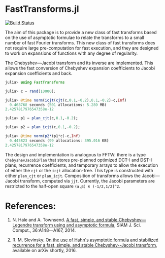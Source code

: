 # FastTransforms.jl

[![Build Status](https://travis-ci.org/MikaelSlevinsky/FastTransforms.jl.svg?branch=master)](https://travis-ci.org/MikaelSlevinsky/FastTransforms.jl)

The aim of this package is to provide a new class of fast transforms
based on the use of asymptotic formulae to relate the transforms to a small
number of fast Fourier transforms. This new class of fast transforms does not
require large pre-computation for fast execution, and they are designed
to work on expansions of functions with any degree of regularity.

The Chebyshev—Jacobi transform and its inverse are implemented. This
allows the fast conversion of Chebyshev expansion coefficients to Jacobi expansion
coefficients and back.
```julia
julia> using FastTransforms

julia> c = rand(10000);

julia> @time norm(icjt(cjt(c,0.1,-0.2),0.1,-0.2)-c,Inf)
  0.468768 seconds (501 allocations: 5.289 MB)
2.4257817976547358e-12

julia> p1 = plan_cjt(c,0.1,-0.2);

julia> p2 = plan_icjt(c,0.1,-0.2);

julia> @time norm(p2*(p1*c)-c,Inf)
  0.445823 seconds (99 allocations: 395.016 KB)
2.4257817976547358e-12

```

The design and implementation is analogous to FFTW: there is a type `ChebyshevJacobiPlan`
that stores pre-planned optimized DCT-I and DST-I plans, recurrence coefficients,
and temporary arrays to allow the execution of either the `cjt` or the `icjt` allocation-free.
This type is constructed with either `plan_cjt` or `plan_icjt`. Composition of transforms
allows the Jacobi—Jacobi transform, computed via `jjt`. Currently, the Jacobi parameters are
restricted to the half-open square `(α,β) ∈ (-1/2,1/2]^2`.

# References:

   1.	N. Hale and A. Townsend. <a href="http://dx.doi.org/10.1137/130932223">A fast, simple, and stable Chebyshev—Legendre transform using and asymptotic formula</a>, SIAM J. Sci. Comput., 36:A148—A167, 2014.

   2.	R. M. Slevinsky. <a href="http://arxiv.org/abs/1602.3320">On the use of Hahn's asymptotic formula and stabilized recurrence for a fast, simple, and stable Chebyshev--Jacobi transform</a>, available on arXiv shortly, 2016.
